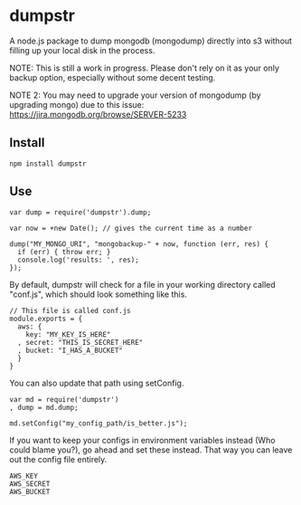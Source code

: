 # dumpstr

A node.js package to dump mongodb (mongodump) directly into s3 without filling up your local disk in the process.

NOTE: This is still a work in progress. Please don't rely on it as your only backup option, especially without some decent testing.

NOTE 2: You may need to upgrade your version of mongodump (by upgrading mongo) due to this issue: https://jira.mongodb.org/browse/SERVER-5233
## Install

    npm install dumpstr

## Use

    var dump = require('dumpstr').dump;

    var now = +new Date(); // gives the current time as a number

    dump("MY_MONGO_URI", "mongobackup-" + now, function (err, res) {
      if (err) { throw err; }
      console.log('results: ', res);
    });

By default, dumpstr will check for a file in your working directory called "conf.js", which should look something like this. 

    // This file is called conf.js
    module.exports = {
      aws: {
        key: "MY_KEY_IS_HERE"
      , secret: "THIS_IS_SECRET_HERE"
      , bucket: "I_HAS_A_BUCKET"
      }
    }

You can also update that path using setConfig.

    var md = require('dumpstr')
    , dump = md.dump;
    
    md.setConfig("my_config_path/is_better.js");

If you want to keep your configs in environment variables instead (Who could blame you?), go ahead and set these instead. That way you can leave out the config file entirely.

    AWS_KEY
    AWS_SECRET
    AWS_BUCKET

